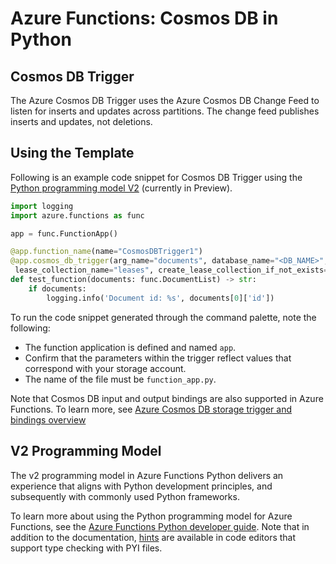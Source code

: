 # Azure Functions: Cosmos DB in Python

## Cosmos DB Trigger

The Azure Cosmos DB Trigger uses the Azure Cosmos DB Change Feed to listen for inserts and updates across partitions. The change feed publishes inserts and updates, not deletions.

## Using the Template

Following is an example code snippet for Cosmos DB Trigger using the [Python programming model V2](https://aka.ms/pythonprogrammingmodel) (currently in Preview).

```python
import logging
import azure.functions as func

app = func.FunctionApp()

@app.function_name(name="CosmosDBTrigger1")
@app.cosmos_db_trigger(arg_name="documents", database_name="<DB_NAME>", collection_name="<COLLECTION_NAME>", connection_string_setting="AzureWebJobsStorage",
 lease_collection_name="leases", create_lease_collection_if_not_exists="true")
def test_function(documents: func.DocumentList) -> str:
    if documents:
        logging.info('Document id: %s', documents[0]['id'])
```

To run the code snippet generated through the command palette, note the following:

- The function application is defined and named `app`.
- Confirm that the parameters within the trigger reflect values that correspond with your storage account.
- The name of the file must be `function_app.py`.
  
Note that Cosmos DB input and output bindings are also supported in Azure Functions. To learn more, see [Azure Cosmos DB storage trigger and bindings overview](https://aka.ms/azure-function-binding-cosmosdb-v2)

## V2 Programming Model

The v2 programming model in Azure Functions Python delivers an experience that aligns with Python development principles, and subsequently with commonly used Python frameworks. 

To learn more about using the Python programming model for Azure Functions, see the [Azure Functions Python developer guide](https://aka.ms/pythondeveloperguide). Note that in addition to the documentation, [hints](https://aka.ms/functions-python-hints) are available in code editors that support type checking with PYI files.